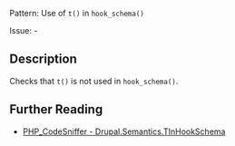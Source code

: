 Pattern: Use of `t()` in `hook_schema()`

Issue: -

## Description

Checks that `t()` is not used in `hook_schema()`.

## Further Reading

* [PHP_CodeSniffer - Drupal.Semantics.TInHookSchema](https://git.drupalcode.org/project/coder/-/tree/8.3.x/coder_sniffer/Drupal/Sniffs/Semantics/TInHookSchemaSniff.php)